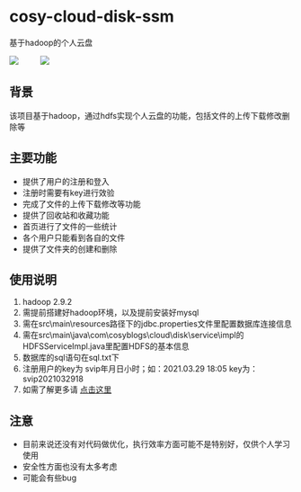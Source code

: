 # cosy-cloud-disk-ssm
基于hadoop的个人云盘

![](https://img.shields.io/badge/release-v1.0.0-green.svg)
&nbsp;&nbsp;&nbsp;&nbsp;&nbsp;&nbsp;&nbsp;&nbsp;
[![](https://img.shields.io/badge/website-cosyblogs.com-biue.svg)](https://www.cosyblogs.com)
&nbsp;&nbsp;&nbsp;&nbsp;&nbsp;&nbsp;&nbsp;&nbsp;

## 背景
该项目基于hadoop，通过hdfs实现个人云盘的功能，包括文件的上传下载修改删除等

## 主要功能
- 提供了用户的注册和登入
- 注册时需要有key进行效验
- 完成了文件的上传下载修改等功能
- 提供了回收站和收藏功能
- 首页进行了文件的一些统计
- 各个用户只能看到各自的文件
- 提供了文件夹的创建和删除

## 使用说明
1. hadoop 2.9.2
2. 需提前搭建好hadoop环境，以及提前安装好mysql
3. 需在src\main\resources路径下的jdbc.properties文件里配置数据库连接信息
4. 需在src\main\java\com\cosyblogs\cloud\disk\service\impl的HDFSServiceImpl.java里配置HDFS的基本信息
5. 数据库的sql语句在sql.txt下
6. 注册用户的key为 svip年月日小时；如：2021.03.29 18:05 key为：svip2021032918 
7. 如需了解更多请 [点击这里](https://www.cosyblogs.com/blogs/big-data/398.html)

## 注意
- 目前来说还没有对代码做优化，执行效率方面可能不是特别好，仅供个人学习使用
- 安全性方面也没有太多考虑
- 可能会有些bug




